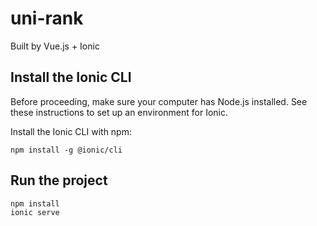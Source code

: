 # uni-rank

Built by Vue.js + Ionic

## Install the Ionic CLI​
Before proceeding, make sure your computer has Node.js installed. See these instructions to set up an environment for Ionic.

Install the Ionic CLI with npm:

```
npm install -g @ionic/cli
```
## Run the project

```
npm install
ionic serve
```
